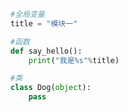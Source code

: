 
<BlogInfo title="1.测试模块" author="白日梦想猿" pv=0 read_times=0 pre_cost_time=0分4秒 category="模块" tag_list="['模块']" create_time="2020.03.17 09:22:14" update_time="2020.03.17 09:25:47" />

```python
#全局变量
title = "模块一"

#函数
def say_hello():
    print("我是%s"%title)

#类
class Dog(object):
    pass
```

